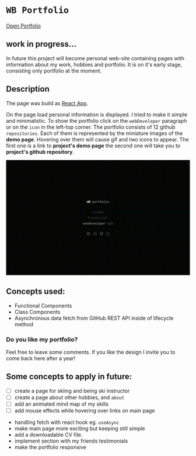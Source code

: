 # `WB Portfolio`

[Open Portfolio](https://wblachut.github.io/my-react-portfolio/)

##

## work in progress...

In future this project will become personal web-site containing pages with information about my work, hobbies and portfolio. It is on it's early stage, consisting only portfolio at the moment.

## Description

The page was build as [React App](https://reactjs.org/).

On the page load personal information is displayed. I tried to make it simple and minimalistic. To show the portfolio click on the `webDeveloper` paragraph or on the `icon` in the left-top corner. The portfolio consists of 12 github `repositories`. Each of them is represented by the miniature images of the **demo page**. Hovering over them will cause gif and two icons to appear. The first one is a link to **project's demo page** the second one will take you to **project's github repository**.

![](public/images/my-react-portfolio_gif.gif)

## Concepts used:

- Functional Components
- Class Components
- Asynchronous data fetch from GitHub REST API inside of lifecycle method

### Do you like my portfolio?

Feel free to leave some comments. If you like the design I invite you to come back here after a year!

## Some concepts to apply in future:

- [ ] create a page for skiing and being ski instructor
- [ ] create a page about other hobbies, and `about`
- [ ] add an animated mind map of my skills
- [ ] add mouse effects while hovering over links on main page
- handling fetch with react hook eg. `useAsync`
- make main page more exciting but keeping still simple
- add a downloadable CV file.
- implement section with my friends testimonials
- make the portfolio responsive
